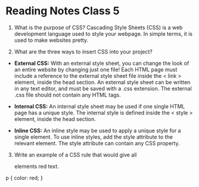 # Reading Notes Class 5 

1. What is the purpose of CSS?
Cascading Style Sheets (CSS) is a web development language used to style your webpage. In simple terms, it is used to make websites pretty. 

2. What are the three ways to insert CSS into your project?

- **External CSS:** With an external style sheet, you can change the look of an entire website by changing just one file! Each HTML page must include a reference to the external style sheet file inside the < link > element, inside the head section. An external style sheet can be written in any text editor, and must be saved with a .css extension. The external .css file should not contain any HTML tags.

- **Internal CSS:** An internal style sheet may be used if one single HTML page has a unique style. The internal style is defined inside the < style > element, inside the head section.

- **Inline CSS:** An inline style may be used to apply a unique style for a single element. To use inline styles, add the style attribute to the relevant element. The style attribute can contain any CSS property.


3. Write an example of a CSS rule that would give all <p> elements red text.

p {
  color: red;
}